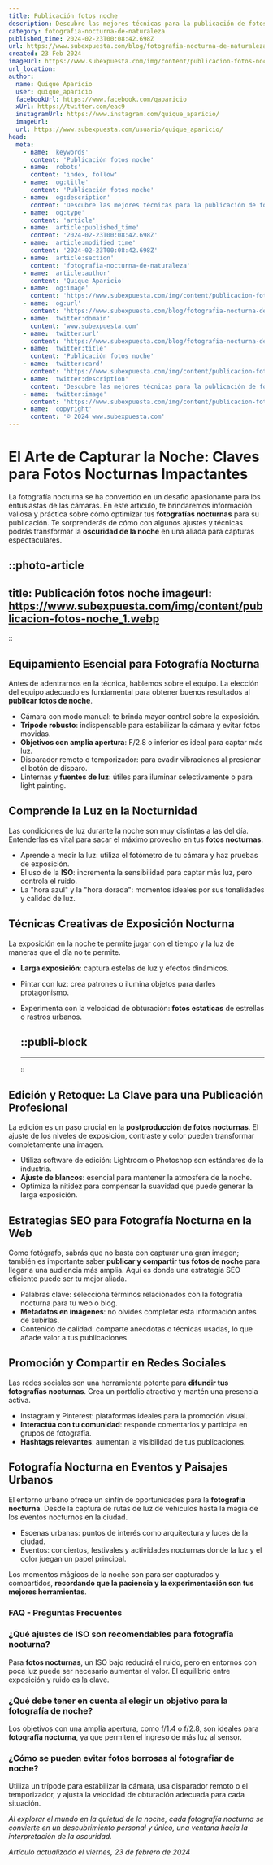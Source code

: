 ```yaml
---
title: Publicación fotos noche
description: Descubre las mejores técnicas para la publicación de fotos nocturnas que capturan la magia de la noche con claridad y belleza.
category: fotografia-nocturna-de-naturaleza
published_time: 2024-02-23T00:08:42.698Z
url: https://www.subexpuesta.com/blog/fotografia-nocturna-de-naturaleza/publicacion-fotos-noche
created: 23 Feb 2024
imageUrl: https://www.subexpuesta.com/img/content/publicacion-fotos-noche_1.webp
url_location:
author:
  name: Quique Aparicio
  user: quique_aparicio
  facebookUrl: https://www.facebook.com/qaparicio
  xUrl: https://twitter.com/eac9
  instagramUrl: https://www.instagram.com/quique_aparicio/
  imageUrl: 
  url: https://www.subexpuesta.com/usuario/quique_aparicio/
head:
  meta:
    - name: 'keywords'
      content: 'Publicación fotos noche'
    - name: 'robots'
      content: 'index, follow'
    - name: 'og:title'
      content: 'Publicación fotos noche'
    - name: 'og:description'
      content: 'Descubre las mejores técnicas para la publicación de fotos nocturnas que capturan la magia de la noche con claridad y belleza.'
    - name: 'og:type'
      content: 'article'
    - name: 'article:published_time'
      content: '2024-02-23T00:08:42.698Z'
    - name: 'article:modified_time'
      content: '2024-02-23T00:08:42.698Z'
    - name: 'article:section'
      content: 'fotografia-nocturna-de-naturaleza'
    - name: 'article:author'
      content: 'Quique Aparicio'
    - name: 'og:image'
      content: 'https://www.subexpuesta.com/img/content/publicacion-fotos-noche_1.webp'
    - name: 'og:url'
      content: 'https://www.subexpuesta.com/blog/fotografia-nocturna-de-naturaleza/publicacion-fotos-noche'
    - name: 'twitter:domain'
      content: 'www.subexpuesta.com'
    - name: 'twitter:url'
      content: 'https://www.subexpuesta.com/blog/fotografia-nocturna-de-naturaleza/publicacion-fotos-noche'
    - name: 'twitter:title'
      content: 'Publicación fotos noche'
    - name: 'twitter:card'
      content: 'https://www.subexpuesta.com/img/content/publicacion-fotos-noche_1.webp'
    - name: 'twitter:description'
      content: 'Descubre las mejores técnicas para la publicación de fotos nocturnas que capturan la magia de la noche con claridad y belleza.'
    - name: 'twitter:image'
      content: 'https://www.subexpuesta.com/img/content/publicacion-fotos-noche_1.webp'
    - name: 'copyright'
      content: '© 2024 www.subexpuesta.com'
---
```

# El Arte de Capturar la Noche: Claves para Fotos Nocturnas Impactantes

La fotografía nocturna se ha convertido en un desafío apasionante para los entusiastas de las cámaras. En este artículo, te brindaremos información valiosa y práctica sobre cómo optimizar tus **fotografías nocturnas** para su publicación. Te sorprenderás de cómo con algunos ajustes y técnicas podrás transformar la **oscuridad de la noche** en una aliada para capturas espectaculares.


::photo-article
---
title: Publicación fotos noche
imageurl: https://www.subexpuesta.com/img/content/publicacion-fotos-noche_1.webp
---
::


## Equipamiento Esencial para Fotografía Nocturna

Antes de adentrarnos en la técnica, hablemos sobre el equipo. La elección del equipo adecuado es fundamental para obtener buenos resultados al **publicar fotos de noche**.

- Cámara con modo manual: te brinda mayor control sobre la exposición.
- **Tripode robusto**: indispensable para estabilizar la cámara y evitar fotos movidas.
- **Objetivos con amplia apertura**: F/2.8 o inferior es ideal para captar más luz.
- Disparador remoto o temporizador: para evadir vibraciones al presionar el botón de disparo.
- Linternas y **fuentes de luz**: útiles para iluminar selectivamente o para light painting.

## Comprende la Luz en la Nocturnidad

Las condiciones de luz durante la noche son muy distintas a las del día. Entenderlas es vital para sacar el máximo provecho en tus **fotos nocturnas**.

- Aprende a medir la luz: utiliza el fotómetro de tu cámara y haz pruebas de exposición.
- El uso de la **ISO**: incrementa la sensibilidad para captar más luz, pero controla el ruido.
- La "hora azul" y la "hora dorada": momentos ideales por sus tonalidades y calidad de luz.

## Técnicas Creativas de Exposición Nocturna

La exposición en la noche te permite jugar con el tiempo y la luz de maneras que el día no te permite.

- **Larga exposición**: captura estelas de luz y efectos dinámicos.
- Pintar con luz: crea patrones o ilumina objetos para darles protagonismo.
- Experimenta con la velocidad de obturación: **fotos estaticas** de estrellas o rastros urbanos.


  ::publi-block
  ---
  ---
  ::
  
  
## Edición y Retoque: La Clave para una Publicación Profesional

La edición es un paso crucial en la **postproducción de fotos nocturnas**. El ajuste de los niveles de exposición, contraste y color pueden transformar completamente una imagen.

- Utiliza software de edición: Lightroom o Photoshop son estándares de la industria.
- **Ajuste de blancos**: esencial para mantener la atmosfera de la noche.
- Optimiza la nitidez para compensar la suavidad que puede generar la larga exposición.

## Estrategias SEO para Fotografía Nocturna en la Web

Como fotógrafo, sabrás que no basta con capturar una gran imagen; también es importante saber **publicar y compartir tus fotos de noche** para llegar a una audiencia más amplia. Aquí es donde una estrategia SEO eficiente puede ser tu mejor aliada.

- Palabras clave: selecciona términos relacionados con la fotografía nocturna para tu web o blog.
- **Metadatos en imágenes**: no olvides completar esta información antes de subirlas.
- Contenido de calidad: comparte anécdotas o técnicas usadas, lo que añade valor a tus publicaciones.

## Promoción y Compartir en Redes Sociales

Las redes sociales son una herramienta potente para **difundir tus fotografías nocturnas**. Crea un portfolio atractivo y mantén una presencia activa.

- Instagram y Pinterest: plataformas ideales para la promoción visual.
- **Interactúa con tu comunidad**: responde comentarios y participa en grupos de fotografía.
- **Hashtags relevantes**: aumentan la visibilidad de tus publicaciones.

## Fotografía Nocturna en Eventos y Paisajes Urbanos

El entorno urbano ofrece un sinfín de oportunidades para la **fotografía nocturna**. Desde la captura de rutas de luz de vehículos hasta la magia de los eventos nocturnos en la ciudad.

- Escenas urbanas: puntos de interés como arquitectura y luces de la ciudad.
- Eventos: conciertos, festivales y actividades nocturnas donde la luz y el color juegan un papel principal.

Los momentos mágicos de la noche son para ser capturados y compartidos, **recordando que la paciencia y la experimentación son tus mejores herramientas**.

### FAQ - Preguntas Frecuentes

### ¿Qué ajustes de ISO son recomendables para fotografía nocturna?

Para **fotos nocturnas**, un ISO bajo reducirá el ruido, pero en entornos con poca luz puede ser necesario aumentar el valor. El equilibrio entre exposición y ruido es la clave.

### ¿Qué debe tener en cuenta al elegir un objetivo para la fotografía de noche?

Los objetivos con una amplia apertura, como f/1.4 o f/2.8, son ideales para **fotografía nocturna**, ya que permiten el ingreso de más luz al sensor.

### ¿Cómo se pueden evitar fotos borrosas al fotografiar de noche?

Utiliza un trípode para estabilizar la cámara, usa disparador remoto o el temporizador, y ajusta la velocidad de obturación adecuada para cada situación.

*Al explorar el mundo en la quietud de la noche, cada fotografía nocturna se convierte en un descubrimiento personal y único, una ventana hacia la interpretación de la oscuridad.*

_Artículo actualizado el viernes, 23 de febrero de 2024_